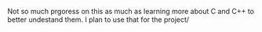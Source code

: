 Not so much prgoress on this as much as learning more about C and C++ to better undestand them. I plan to use that for the project/
